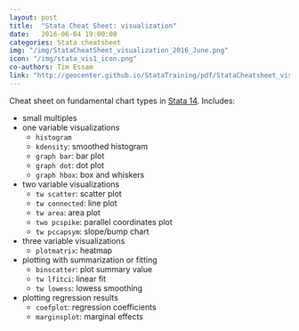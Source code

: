 ```yaml
---
layout: post
title:  "Stata Cheat Sheet: visualization"
date:   2016-06-04 19:00:00
categories: Stata cheatsheet
img: "/img/StataCheatSheet_visualization_2016_June.png"
icon: "/img/stata_vis1_icon.png"
co-authors: Tim Essam
link: "http://geocenter.github.io/StataTraining/pdf/StataCheatsheet_visualization1.pdf"
---
```


Cheat sheet on fundamental chart types in [Stata 14](http://www.stata.com).  Includes:

* small multiples
* one variable visualizations
  * `histogram`
  * `kdensity`: smoothed histogram
  * `graph bar`: bar plot
  * `graph dot`: dot plot
  * `graph hbox`: box and whiskers
* two variable visualizations
  * `tw scatter`: scatter plot
  * `tw connected`: line plot
  * `tw area`: area plot
  * `two pcspike`: parallel coordinates plot
  * `tw pccapsym`: slope/bump chart
* three variable visualizations
  * `plotmatrix`: heatmap
* plotting with summarization or fitting
  * `binscatter`: plot summary value
  * `tw lfitci`: linear fit
  * `tw lowess`: lowess smoothing
* plotting regression results
  * `coefplot`: regression coefficients
  * `marginsplot`: marginal effects
